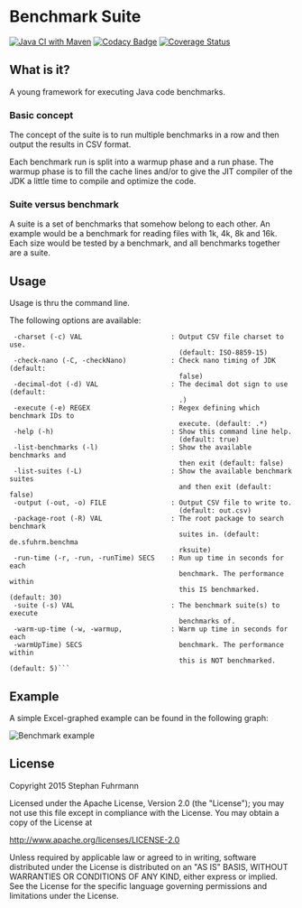 Benchmark Suite 
===================
[![Java CI with Maven](https://github.com/sfuhrm/benchmarksuite/actions/workflows/maven.yml/badge.svg)](https://github.com/sfuhrm/benchmarksuite/actions/workflows/maven.yml)
[![Codacy Badge](https://app.codacy.com/project/badge/Grade/a54b168b15a7419f86474394b53c818d)](https://www.codacy.com/gh/sfuhrm/benchmarksuite/dashboard?utm_source=github.com&amp;utm_medium=referral&amp;utm_content=sfuhrm/benchmarksuite&amp;utm_campaign=Badge_Grade)
[![Coverage Status](https://coveralls.io/repos/github/sfuhrm/benchmarksuite/badge.svg)](https://coveralls.io/github/sfuhrm/benchmarksuite) 

## What is it?

A young framework for executing Java code benchmarks.

### Basic concept

The concept of the suite is to run multiple benchmarks in a row
and then output the results in CSV format.

Each benchmark run is split into a warmup phase and a run phase.
The warmup phase is to fill the cache lines and/or to give the JIT compiler
of the JDK a little time to compile and optimize the code.

### Suite versus benchmark

A suite is a set of benchmarks that somehow belong to each other.
An example would be a benchmark for reading files with 1k, 4k, 8k and 16k.
Each size would be tested by a benchmark, and all benchmarks
together are a suite.

## Usage

Usage is thru the command line. 

The following options are available:

```
 -charset (-c) VAL                      : Output CSV file charset to use.
                                          (default: ISO-8859-15)
 -check-nano (-C, -checkNano)           : Check nano timing of JDK (default:
                                          false)
 -decimal-dot (-d) VAL                  : The decimal dot sign to use (default:
                                          .)
 -execute (-e) REGEX                    : Regex defining which benchmark IDs to
                                          execute. (default: .*)
 -help (-h)                             : Show this command line help.
                                          (default: true)
 -list-benchmarks (-l)                  : Show the available benchmarks and
                                          then exit (default: false)
 -list-suites (-L)                      : Show the available benchmark suites
                                          and then exit (default: false)
 -output (-out, -o) FILE                : Output CSV file to write to.
                                          (default: out.csv)
 -package-root (-R) VAL                 : The root package to search benchmark
                                          suites in. (default: de.sfuhrm.benchma
                                          rksuite)
 -run-time (-r, -run, -runTime) SECS    : Run up time in seconds for each
                                          benchmark. The performance within
                                          this IS benchmarked. (default: 30)
 -suite (-s) VAL                        : The benchmark suite(s) to execute
                                          benchmarks of.
 -warm-up-time (-w, -warmup,            : Warm up time in seconds for each
 -warmUpTime) SECS                        benchmark. The performance within
                                          this is NOT benchmarked. (default: 5)```
```

## Example

A simple Excel-graphed example can be found in the following graph:

![Benchmark example](http://sfuhrm.de/wp-content/uploads/2015/07/cetus-10.png)

## License

Copyright 2015 Stephan Fuhrmann

Licensed under the Apache License, Version 2.0 (the "License");
you may not use this file except in compliance with the License.
You may obtain a copy of the License at

http://www.apache.org/licenses/LICENSE-2.0

Unless required by applicable law or agreed to in writing, software
distributed under the License is distributed on an "AS IS" BASIS,
WITHOUT WARRANTIES OR CONDITIONS OF ANY KIND, either express or implied.
See the License for the specific language governing permissions and
limitations under the License.
